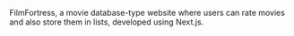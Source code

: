 FilmFortress, a movie database-type website where users can rate movies and also store them in lists, developed using Next.js.

